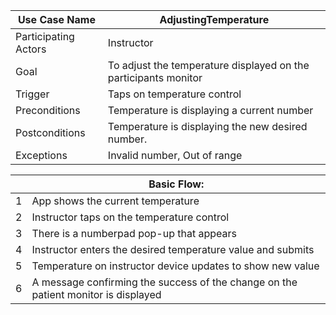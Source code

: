 
|Use Case Name       |AdjustingTemperature|
|--------------------|----------------------------------|
|Participating Actors|Instructor|
|Goal                |To adjust the temperature displayed on the participants monitor|
|Trigger             |Taps on temperature control|
|Preconditions       |Temperature is displaying a current number|
|Postconditions      |Temperature is displaying the new desired number.|
|Exceptions          |Invalid number, Out of range|

|   |Basic Flow:|
|---|--------------------------------|
|1  |App shows the current temperature|
|2  |Instructor taps on the temperature control|
|3  |There is a numberpad pop-up that appears|
|4  |Instructor enters the desired temperature value and submits|
|5  |Temperature on instructor device updates to show new value|
|6  |A message confirming the success of the change on the patient monitor is displayed|

